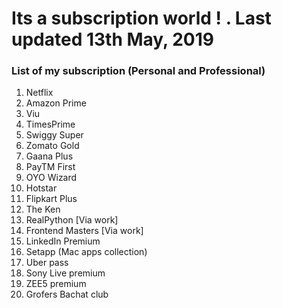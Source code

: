 # Its a subscription world ! . Last updated 13th May, 2019
### List of my subscription (Personal and Professional)
1. Netflix
2. Amazon Prime
3. Viu
4. TimesPrime
5. Swiggy Super
6. Zomato Gold
7. Gaana Plus
8. PayTM First
9. OYO Wizard
10. Hotstar
11. Flipkart Plus
12. The Ken
13. RealPython [Via work]
14. Frontend Masters [Via work]
15. LinkedIn Premium
16. Setapp (Mac apps collection)
17. Uber pass
18. Sony Live premium
19. ZEE5 premium
20. Grofers Bachat club




